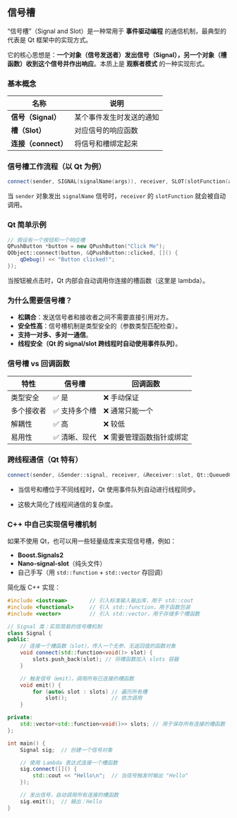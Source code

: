 ## 信号槽

“信号槽”（Signal and Slot）是一种常用于 **事件驱动编程** 的通信机制，最典型的代表是 Qt 框架中的实现方式。

它的核心思想是：**一个对象（信号发送者）发出信号（Signal），另一个对象（槽函数）收到这个信号并作出响应**。本质上是 **观察者模式** 的一种实现形式。

### 基本概念

| 名称                | 说明                     |
| ------------------- | ------------------------ |
| **信号（Signal）**  | 某个事件发生时发送的通知 |
| **槽（Slot）**      | 对应信号的响应函数       |
| **连接（connect）** | 将信号和槽绑定起来       |

### 信号槽工作流程（以 Qt 为例）

```cpp
connect(sender, SIGNAL(signalName(args)), receiver, SLOT(slotFunction(args)));
```

当 `sender` 对象发出 `signalName` 信号时，`receiver` 的 `slotFunction` 就会被自动调用。

### Qt 简单示例

```cpp
// 假设有一个按钮和一个响应槽
QPushButton *button = new QPushButton("Click Me");
QObject::connect(button, &QPushButton::clicked, []() {
    qDebug() << "Button clicked!";
});
```

当按钮被点击时，Qt 内部会自动调用你连接的槽函数（这里是 lambda）。

### 为什么需要信号槽？

- **松耦合**：发送信号者和接收者之间不需要直接引用对方。
- **安全性高**：信号槽机制是类型安全的（参数类型匹配检查）。
- **支持一对多、多对一通信**。
- **线程安全（Qt 的 signal/slot 跨线程时自动使用事件队列）**。

### 信号槽 vs 回调函数

| 特性       | 信号槽       | 回调函数                 |
| ---------- | ------------ | ------------------------ |
| 类型安全   | ✅ 是         | ❌ 手动保证               |
| 多个接收者 | ✅ 支持多个槽 | ❌ 通常只能一个           |
| 解耦性     | ✅ 高         | ❌ 较低                   |
| 易用性     | ✅ 清晰、现代 | ❌ 需要管理函数指针或绑定 |

### 跨线程通信（Qt 特有）

```cpp
connect(sender, &Sender::signal, receiver, &Receiver::slot, Qt::QueuedConnection);
```

- 当信号和槽位于不同线程时，Qt 使用事件队列自动进行线程同步。

- 这极大简化了线程间通信的复杂度。

### C++ 中自己实现信号槽机制

如果不使用 Qt，也可以用一些轻量级库来实现信号槽，例如：

- **Boost.Signals2**
- **Nano-signal-slot**（纯头文件）
- 自己手写（用 `std::function` + `std::vector` 存回调）

简化版 C++ 实现：

```cpp
#include <iostream>       // 引入标准输入输出库，用于 std::cout
#include <functional>     // 引入 std::function，用于函数包装
#include <vector>         // 引入 std::vector，用于存储多个槽函数

// Signal 类：实现简易的信号槽机制
class Signal {
public:
    // 连接一个槽函数（slot），传入一个无参、无返回值的函数对象
    void connect(std::function<void()> slot) {
        slots.push_back(slot); // 将槽函数加入 slots 容器
    }

    // 触发信号（emit），调用所有已连接的槽函数
    void emit() {
        for (auto& slot : slots) // 遍历所有槽
            slot();              // 依次调用
    }

private:
    std::vector<std::function<void()>> slots; // 用于保存所有连接的槽函数
};

int main() {
    Signal sig;  // 创建一个信号对象

    // 使用 Lambda 表达式连接一个槽函数
    sig.connect([]() {
        std::cout << "Hello\n";  // 当信号触发时输出 "Hello"
    });

    // 发出信号，自动调用所有连接的槽函数
    sig.emit();  // 输出：Hello
}
```

